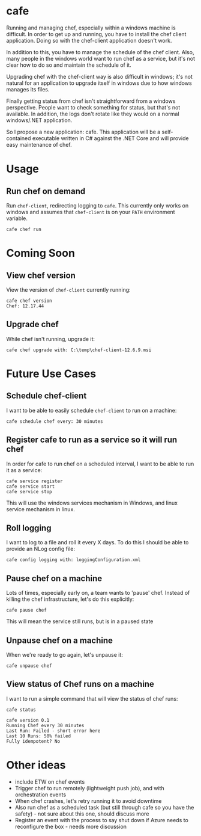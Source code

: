 # cafe

Running and managing chef, especially within a windows machine is difficult. In order to get up and running, you have to install the chef client application. Doing so with the chef-client application doesn't work. 

In addition to this, you have to manage the schedule of the chef client. Also, many people in the windows world want to run chef as a service, but it's not clear how to do so and maintain the schedule of it.

Upgrading chef with the chef-client way is also difficult in windows; it's not natural for an application to upgrade itself in windows due to how windows manages its files.

Finally getting status from chef isn't straightforward from a windows perspective. People want to check something for status, but that's not available. In addition, the logs don't rotate like they would on a normal windows/.NET application.

So I propose a new application: cafe. This application will be a self-contained executable written in C# against the .NET Core and will provide easy maintenance of chef.

# Usage

## Run chef on demand

Run `chef-client`, redirecting logging to `cafe`. This currently only works on windows and assumes that `chef-client` is on your `PATH` environment variable.

```
cafe chef run
```

# Coming Soon

## View chef version

View the version of `chef-client` currently running:

```
cafe chef version
Chef: 12.17.44
```

## Upgrade chef

While chef isn't running, upgrade it:

```
cafe chef upgrade with: C:\temp\chef-client-12.6.9.msi
```

# Future Use Cases

## Schedule chef-client

I want to be able to easily schedule `chef-client` to run on a machine:

```
cafe schedule chef every: 30 minutes
```

## Register cafe to run as a service so it will run chef

In order for cafe to run chef on a scheduled interval, I want to be able to run it as a service:

```
cafe service register
cafe service start
cafe service stop
```

This will use the windows services mechanism in Windows, and linux service mechanism in linux.


## Roll logging

I want to log to a file and roll it every X days. To do this I should be able to provide an NLog config file:

```
cafe config logging with: loggingConfiguration.xml
```

## Pause chef on a machine

Lots of times, especially early on, a team wants to 'pause' chef. Instead of killing the chef infrastructure, let's do this explicitly:

```
cafe pause chef
```

This will mean the service still runs, but is in a paused state


## Unpause chef on a machine

When we're ready to go again, let's unpause it:

```
cafe unpause chef
```

## View status of Chef runs on a machine

I want to run a simple command that will view the status of chef runs:

```
cafe status

cafe version 0.1
Running Chef every 30 minutes
Last Run: Failed - short error here
Last 10 Runs: 50% failed
Fully idempotent? No
```



# Other ideas

* include ETW on chef events
* Trigger chef to run remotely (lightweight push job), and with orchestration events
* When chef crashes, let's retry running it to avoid downtime
* Also run chef as a scheduled task (but still through cafe so you have the safety) - not sure about this one, should discuss more
* Register an event with the process to say shut down if Azure needs to reconfigure the box - needs more discussion
